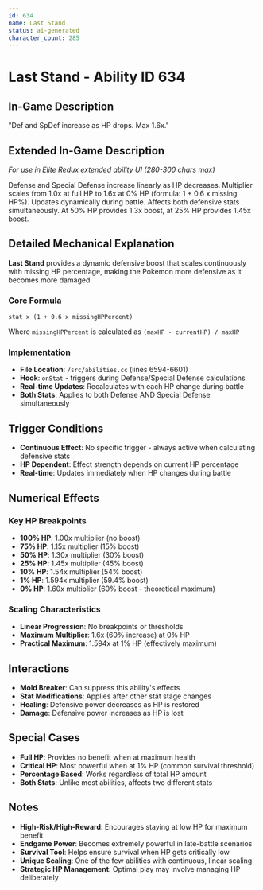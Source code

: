 ```yaml
---
id: 634
name: Last Stand
status: ai-generated
character_count: 285
---
```


# Last Stand - Ability ID 634

## In-Game Description
"Def and SpDef increase as HP drops. Max 1.6x."

## Extended In-Game Description
*For use in Elite Redux extended ability UI (280-300 chars max)*

Defense and Special Defense increase linearly as HP decreases. Multiplier scales from 1.0x at full HP to 1.6x at 0% HP (formula: 1 + 0.6 x missing HP%). Updates dynamically during battle. Affects both defensive stats simultaneously. At 50% HP provides 1.3x boost, at 25% HP provides 1.45x boost.

## Detailed Mechanical Explanation

**Last Stand** provides a dynamic defensive boost that scales continuously with missing HP percentage, making the Pokemon more defensive as it becomes more damaged.

### Core Formula
`stat x (1 + 0.6 x missingHPPercent)`

Where `missingHPPercent` is calculated as `(maxHP - currentHP) / maxHP`

### Implementation
- **File Location**: `/src/abilities.cc` (lines 6594-6601)
- **Hook**: `onStat` - triggers during Defense/Special Defense calculations
- **Real-time Updates**: Recalculates with each HP change during battle
- **Both Stats**: Applies to both Defense AND Special Defense simultaneously

## Trigger Conditions

- **Continuous Effect**: No specific trigger - always active when calculating defensive stats
- **HP Dependent**: Effect strength depends on current HP percentage
- **Real-time**: Updates immediately when HP changes during battle

## Numerical Effects

### Key HP Breakpoints
- **100% HP**: 1.00x multiplier (no boost)
- **75% HP**: 1.15x multiplier (15% boost)
- **50% HP**: 1.30x multiplier (30% boost) 
- **25% HP**: 1.45x multiplier (45% boost)
- **10% HP**: 1.54x multiplier (54% boost)
- **1% HP**: 1.594x multiplier (59.4% boost)
- **0% HP**: 1.60x multiplier (60% boost - theoretical maximum)

### Scaling Characteristics
- **Linear Progression**: No breakpoints or thresholds
- **Maximum Multiplier**: 1.6x (60% increase) at 0% HP
- **Practical Maximum**: 1.594x at 1% HP (effectively maximum)

## Interactions

- **Mold Breaker**: Can suppress this ability's effects
- **Stat Modifications**: Applies after other stat stage changes
- **Healing**: Defensive power decreases as HP is restored
- **Damage**: Defensive power increases as HP is lost

## Special Cases

- **Full HP**: Provides no benefit when at maximum health
- **Critical HP**: Most powerful when at 1% HP (common survival threshold)
- **Percentage Based**: Works regardless of total HP amount
- **Both Stats**: Unlike most abilities, affects two different stats

## Notes

- **High-Risk/High-Reward**: Encourages staying at low HP for maximum benefit
- **Endgame Power**: Becomes extremely powerful in late-battle scenarios
- **Survival Tool**: Helps ensure survival when HP gets critically low
- **Unique Scaling**: One of the few abilities with continuous, linear scaling
- **Strategic HP Management**: Optimal play may involve managing HP deliberately